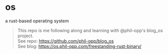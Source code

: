 # os
a rust-based operating system

> This repo is me following along and learning with @phil-opp's blog_os project.  
> See repo: https://github.com/phil-opp/blog_os  
> See blog: https://os.phil-opp.com/freestanding-rust-binary/  
>
